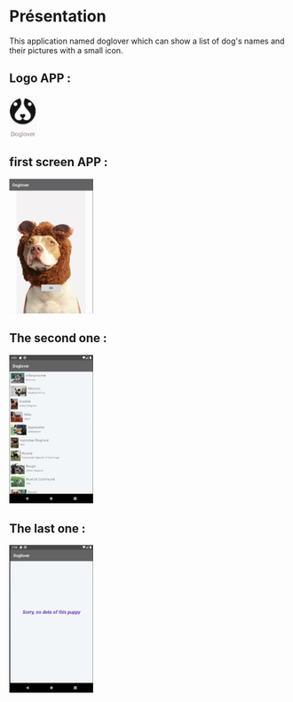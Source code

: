 # Présentation

This application named doglover which can show a list of dog's names and their pictures with a small icon.




## Logo APP :

<img src="https://github.com/jingyang1219/Projmobile/blob/master/images_app/logo.png" width="10%" height="10%">



## first screen APP :


<img src="https://github.com/jingyang1219/Projmobile/blob/master/images_app/first_screen.png" width="30%" height="30%">




## The second one :


<img src="https://github.com/jingyang1219/Projmobile/blob/master/images_app/second_screen.png" width="30%" height="30%">



## The last one :


<img src="https://github.com/jingyang1219/Projmobile/blob/master/images_app/third_screen.png" width="30%" height="30%">
